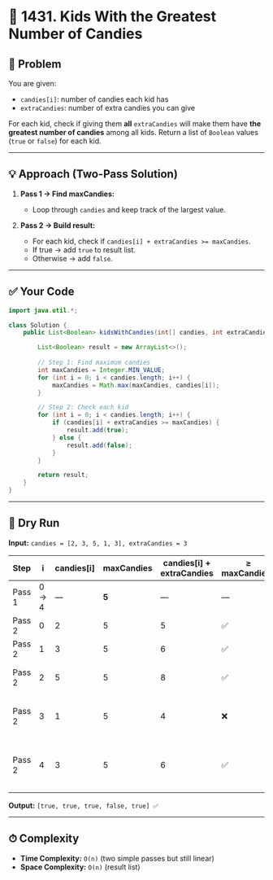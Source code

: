 
# 🍬 1431. Kids With the Greatest Number of Candies

## 📌 Problem

You are given:

* `candies[i]`: number of candies each kid has
* `extraCandies`: number of extra candies you can give

For each kid, check if giving them **all** `extraCandies` will make them have **the greatest number of candies** among all kids.
Return a list of `Boolean` values (`true` or `false`) for each kid.

---

## 💡 Approach (Two-Pass Solution)

1. **Pass 1 → Find maxCandies:**

   * Loop through `candies` and keep track of the largest value.

2. **Pass 2 → Build result:**

   * For each kid, check if `candies[i] + extraCandies >= maxCandies`.
   * If true → add `true` to result list.
   * Otherwise → add `false`.

---

## ✅ Your Code

```java
import java.util.*;

class Solution {
    public List<Boolean> kidsWithCandies(int[] candies, int extraCandies) {

        List<Boolean> result = new ArrayList<>();
        
        // Step 1: Find maximum candies
        int maxCandies = Integer.MIN_VALUE;
        for (int i = 0; i < candies.length; i++) {
            maxCandies = Math.max(maxCandies, candies[i]);
        }

        // Step 2: Check each kid
        for (int i = 0; i < candies.length; i++) {
            if (candies[i] + extraCandies >= maxCandies) {
                result.add(true);
            } else {
                result.add(false);
            }
        }

        return result;
    }
}
```

---

## 🏃 Dry Run

**Input:**
`candies = [2, 3, 5, 1, 3], extraCandies = 3`

| Step   | i     | candies[i] | maxCandies | candies[i] + extraCandies | ≥ maxCandies? | result                          |
| ------ | ----- | ---------- | ---------- | ------------------------- | ------------- | ------------------------------- |
| Pass 1 | 0 → 4 | —          | **5**      | —                         | —             | —                               |
| Pass 2 | 0     | 2          | 5          | 5                         | ✅             | [true]                          |
| Pass 2 | 1     | 3          | 5          | 6                         | ✅             | [true, true]                    |
| Pass 2 | 2     | 5          | 5          | 8                         | ✅             | [true, true, true]              |
| Pass 2 | 3     | 1          | 5          | 4                         | ❌             | [true, true, true, false]       |
| Pass 2 | 4     | 3          | 5          | 6                         | ✅             | [true, true, true, false, true] |

**Output:**
`[true, true, true, false, true] ✅`

---

## ⏱ Complexity

* **Time Complexity:** `O(n)` (two simple passes but still linear)
* **Space Complexity:** `O(n)` (result list)

